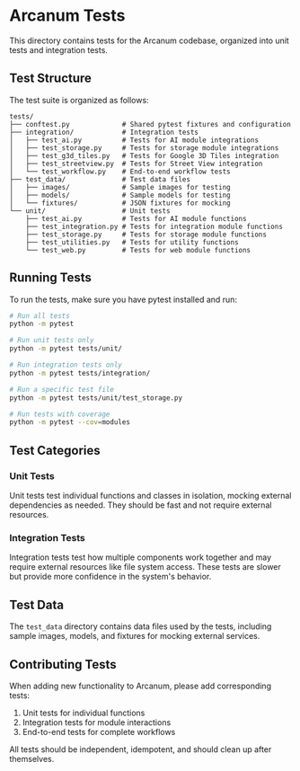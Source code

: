 # Arcanum Tests

This directory contains tests for the Arcanum codebase, organized into unit tests and integration tests.

## Test Structure

The test suite is organized as follows:

```
tests/
├── conftest.py             # Shared pytest fixtures and configuration
├── integration/            # Integration tests
│   ├── test_ai.py          # Tests for AI module integrations
│   ├── test_storage.py     # Tests for storage module integrations
│   ├── test_g3d_tiles.py   # Tests for Google 3D Tiles integration
│   ├── test_streetview.py  # Tests for Street View integration
│   └── test_workflow.py    # End-to-end workflow tests
├── test_data/              # Test data files
│   ├── images/             # Sample images for testing
│   ├── models/             # Sample models for testing
│   └── fixtures/           # JSON fixtures for mocking
└── unit/                   # Unit tests
    ├── test_ai.py          # Tests for AI module functions
    ├── test_integration.py # Tests for integration module functions
    ├── test_storage.py     # Tests for storage module functions
    ├── test_utilities.py   # Tests for utility functions
    └── test_web.py         # Tests for web module functions
```

## Running Tests

To run the tests, make sure you have pytest installed and run:

```bash
# Run all tests
python -m pytest

# Run unit tests only
python -m pytest tests/unit/

# Run integration tests only
python -m pytest tests/integration/

# Run a specific test file
python -m pytest tests/unit/test_storage.py

# Run tests with coverage
python -m pytest --cov=modules
```

## Test Categories

### Unit Tests

Unit tests test individual functions and classes in isolation, mocking external dependencies as needed. They should be fast and not require external resources.

### Integration Tests

Integration tests test how multiple components work together and may require external resources like file system access. These tests are slower but provide more confidence in the system's behavior.

## Test Data

The `test_data` directory contains data files used by the tests, including sample images, models, and fixtures for mocking external services.

## Contributing Tests

When adding new functionality to Arcanum, please add corresponding tests:

1. Unit tests for individual functions
2. Integration tests for module interactions
3. End-to-end tests for complete workflows

All tests should be independent, idempotent, and should clean up after themselves.